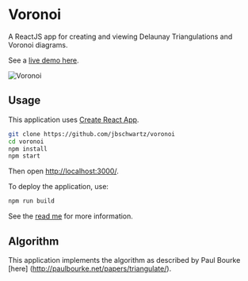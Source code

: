 # Voronoi

A ReactJS app for creating and viewing Delaunay Triangulations and Voronoi diagrams.

See a [live demo here](http://james.schwartz.engineer/voronoi).

![Voronoi](http://james.schwartz.engineer/voronoi/Voronoi.png)

## Usage
This application uses [Create React App](https://github.com/facebookincubator/create-react-app).

```sh
git clone https://github.com/jbschwartz/voronoi
cd voronoi
npm install
npm start
```
Then open [http://localhost:3000/](http://localhost:3000/).

To deploy the application, use:
```sh
npm run build
```

See the [read me](https://github.com/facebookincubator/create-react-app) for more information.

## Algorithm
This application implements the algorithm as described by Paul Bourke [here] (http://paulbourke.net/papers/triangulate/).
